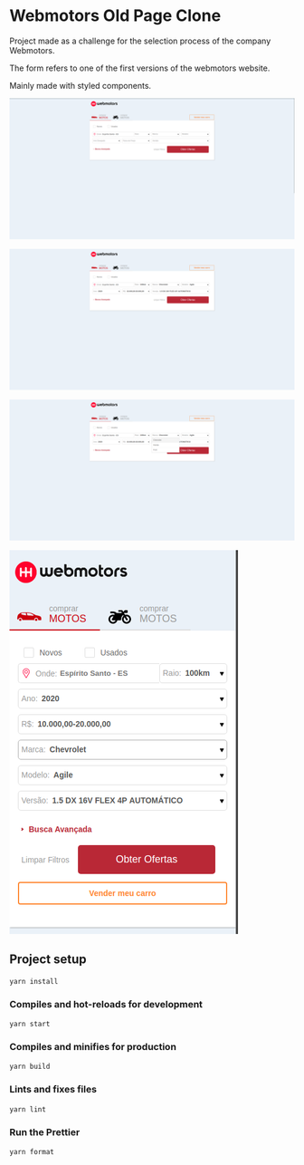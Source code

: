 # Webmotors Old Page Clone

Project made as a challenge for the selection process of the company Webmotors.

The form refers to one of the first versions of the webmotors website.

Mainly made with styled components.

![screen01](./src/assets/images/screen-1.png)

![screen02](./src/assets/images/screen-2.png)

![screen03](./src/assets/images/screen-3.png)

![screen04](./src/assets/images/screen-4.png)

## Project setup

```
yarn install
```

### Compiles and hot-reloads for development

```
yarn start
```

### Compiles and minifies for production

```
yarn build
```

### Lints and fixes files

```
yarn lint
```

### Run the Prettier

```
yarn format
```
